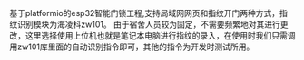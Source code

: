 基于platformio的esp32智能门锁工程,支持局域网网页和指纹开门两种方式，指纹识别模块为海凌科zw101。
由于宿舍人员较为固定，不需要频繁地对其进行更改，这里选择使用上位机也就是笔记本电脑进行指纹的录入，在使用时我们只需调用zw101库里面的自动识别指令即可，其他的指令为开发时测试所用。
